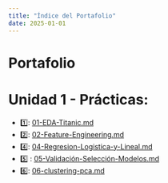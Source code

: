 ```yaml
---
title: "Índice del Portafolio"
date: 2025-01-01
---
```


# Portafolio

# Unidad 1 - Prácticas:
- 1️⃣: [01-EDA-Titanic.md](Practica-1/01-EDA-Titanic.md)
- 2️⃣: [02-Feature-Engineering.md](Practica-2/02-Feature-Engineering.md)
- 4️⃣: [04-Regresion-Logistica-y-Lineal.md](Practica-4/04-Regresion-Logistica-y-Lineal.md)
- 5️⃣ : [05-Validación-Selección-Modelos.md](Practica-5/05-Validación-Selección-Modelos.md)
- 6️⃣: [06-clustering-pca.md](Practica-6/06-clustering-pca.md)

